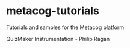 metacog-tutorials
=================

Tutorials and samples for the Metacog platform

QuizMaker Instrumentation - Philip Ragan
